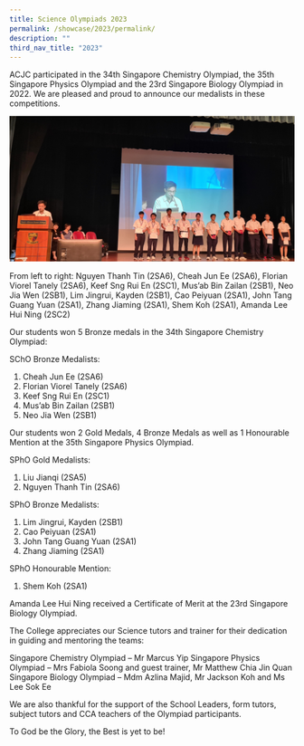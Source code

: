 ```yaml
---
title: Science Olympiads 2023
permalink: /showcase/2023/permalink/
description: ""
third_nav_title: "2023"
---
```

ACJC participated in the 34th Singapore Chemistry Olympiad, the 35th Singapore Physics Olympiad and the 23rd Singapore Biology Olympiad in 2022. We are pleased and proud to announce our medalists in these competitions.

![](/images/Showcase/Science%20Olympiads/2022scolympiadachievements.jpg)
 
From left to right: Nguyen Thanh Tin (2SA6), Cheah Jun Ee (2SA6), Florian Viorel Tanely (2SA6), Keef Sng Rui En (2SC1), Mus’ab Bin Zailan (2SB1), Neo Jia Wen (2SB1), Lim Jingrui, Kayden (2SB1), Cao Peiyuan (2SA1), John Tang Guang Yuan (2SA1), Zhang Jiaming (2SA1), Shem Koh (2SA1), Amanda Lee Hui Ning (2SC2)

Our students won 5 Bronze medals in the 34th Singapore Chemistry Olympiad:

SChO Bronze Medalists:
1.	Cheah Jun Ee (2SA6)
2.	Florian Viorel Tanely (2SA6)
3.	Keef Sng Rui En (2SC1)
4.	Mus’ab Bin Zailan (2SB1)
5.	Neo Jia Wen (2SB1)
    
Our students won 2 Gold Medals, 4 Bronze Medals as well as 1 Honourable Mention at the 35th Singapore Physics Olympiad.

SPhO Gold Medalists:
1.	Liu Jianqi (2SA5)
2.	Nguyen Thanh Tin (2SA6)

SPhO Bronze Medalists:
1.	Lim Jingrui, Kayden (2SB1)
2.	Cao Peiyuan (2SA1)
3.	John Tang Guang Yuan (2SA1)
4.	Zhang Jiaming (2SA1)


SPhO Honourable Mention:
1.	Shem Koh (2SA1)

 
Amanda Lee Hui Ning received a Certificate of Merit at the 23rd Singapore Biology Olympiad.

The College appreciates our Science tutors and trainer for their dedication in guiding and mentoring the teams:

Singapore Chemistry Olympiad – Mr Marcus Yip
Singapore Physics Olympiad – Mrs Fabiola Soong and guest trainer, Mr Matthew Chia Jin Quan
Singapore Biology Olympiad – Mdm Azlina Majid, Mr Jackson Koh and Ms Lee Sok Ee

We are also thankful for the support of the School Leaders, form tutors, subject tutors and CCA teachers of the Olympiad participants.

To God be the Glory, the Best is yet to be!